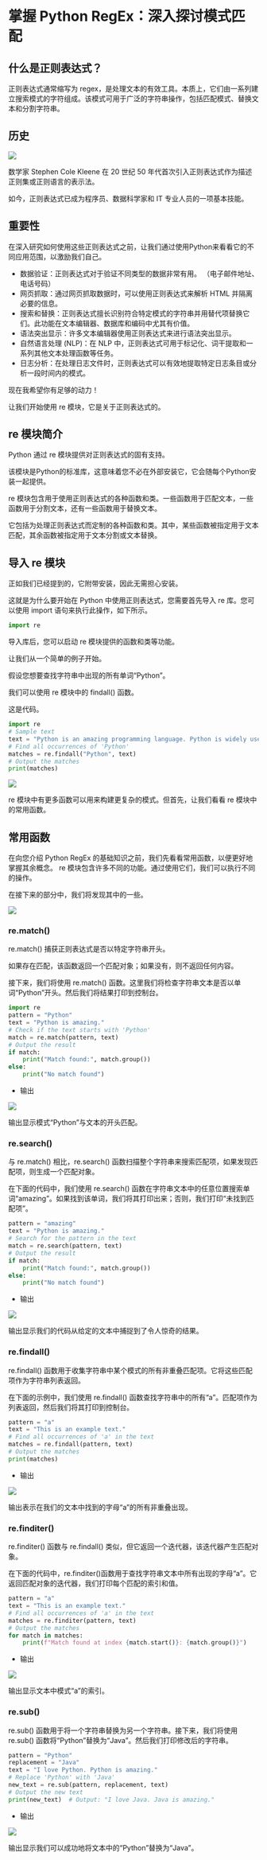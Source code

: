# 掌握 Python RegEx：深入探讨模式匹配



## 什么是正则表达式？

正则表达式通常缩写为 regex，是处理文本的有效工具。本质上，它们由一系列建立搜索模式的字符组成。该模式可用于广泛的字符串操作，包括匹配模式、替换文本和分割字符串。



## 历史

![](https://s2.loli.net/2023/07/27/Wkh8zHvMbQNde3x.png)

数学家 Stephen Cole Kleene 在 20 世纪 50 年代首次引入正则表达式作为描述正则集或正则语言的表示法。

如今，正则表达式已成为程序员、数据科学家和 IT 专业人员的一项基本技能。



## 重要性

在深入研究如何使用这些正则表达式之前，让我们通过使用Python来看看它的不同应用范围，以激励我们自己。

- 数据验证：正则表达式对于验证不同类型的数据非常有用。 （电子邮件地址、电话号码）
- 网页抓取：通过网页抓取数据时，可以使用正则表达式来解析 HTML 并隔离必要的信息。
- 搜索和替换：正则表达式擅长识别符合特定模式的字符串并用替代项替换它们。此功能在文本编辑器、数据库和编码中尤其有价值。
- 语法突出显示：许多文本编辑器使用正则表达式来进行语法突出显示。
- 自然语言处理 (NLP)：在 NLP 中，正则表达式可用于标记化、词干提取和一系列其他文本处理函数等任务。
- 日志分析：在处理日志文件时，正则表达式可以有效地提取特定日志条目或分析一段时间内的模式。

现在我希望你有足够的动力！

让我们开始使用 re 模块，它是关于正则表达式的。



## re 模块简介

Python 通过 re 模块提供对正则表达式的固有支持。

该模块是Python的标准库，这意味着您不必在外部安装它，它会随每个Python安装一起提供。

re 模块包含用于使用正则表达式的各种函数和类。一些函数用于匹配文本，一些函数用于分割文本，还有一些函数用于替换文本。

它包括为处理正则表达式而定制的各种函数和类。其中，某些函数被指定用于文本匹配，其余函数被指定用于文本分割或文本替换。



## 导入 re 模块

正如我们已经提到的，它附带安装，因此无需担心安装。

这就是为什么要开始在 Python 中使用正则表达式，您需要首先导入 re 库。您可以使用 import 语句来执行此操作，如下所示。

```python
import re
```

导入库后，您可以启动 re 模块提供的函数和类等功能。

让我们从一个简单的例子开始。

假设您想要查找字符串中出现的所有单词“Python”。

我们可以使用 re 模块中的 findall() 函数。

这是代码。

```python
import re 
# Sample text 
text = "Python is an amazing programming language. Python is widely used in various fields." 
# Find all occurrences of 'Python' 
matches = re.findall("Python", text) 
# Output the matches 
print(matches)
```

![](https://s2.loli.net/2023/07/27/FvVYIgEoXiexLrt.png)



re 模块中有更多函数可以用来构建更复杂的模式。但首先，让我们看看 re 模块中的常用函数。



## 常用函数

在向您介绍 Python RegEx 的基础知识之前，我们先看看常用函数，以便更好地掌握其余概念。 re 模块包含许多不同的功能。通过使用它们，我们可以执行不同的操作。

在接下来的部分中，我们将发现其中的一些。

![](https://s2.loli.net/2023/07/27/VFuENm3Hae8Zpjb.png)



### re.match()

re.match() 捕获正则表达式是否以特定字符串开头。

如果存在匹配，该函数返回一个匹配对象；如果没有，则不返回任何内容。

接下来，我们将使用 re.match() 函数。这里我们将检查字符串文本是否以单词“Python”开头。然后我们将结果打印到控制台。

```python
import re
pattern = "Python"
text = "Python is amazing."
# Check if the text starts with 'Python'
match = re.match(pattern, text)
# Output the result
if match:
    print("Match found:", match.group())
else:
    print("No match found")
```

- 输出

![](https://s2.loli.net/2023/07/27/pw1aQ6mfndljZ9e.png)



输出显示模式“Python”与文本的开头匹配。



### re.search() 

与 re.match() 相比，re.search() 函数扫描整个字符串来搜索匹配项，如果发现匹配项，则生成一个匹配对象。

在下面的代码中，我们使用 re.search() 函数在字符串文本中的任意位置搜索单词“amazing”。如果找到该单词，我们将其打印出来；否则，我们打印“未找到匹配项”。

```python
pattern = "amazing"
text = "Python is amazing."
# Search for the pattern in the text
match = re.search(pattern, text)
# Output the result
if match:
    print("Match found:", match.group())
else:
    print("No match found")
```

- 输出

![](https://s2.loli.net/2023/07/27/bk1a4zQmEZjo3xI.png)



输出显示我们的代码从给定的文本中捕捉到了令人惊奇的结果。



### re.findall() 

re.findall() 函数用于收集字符串中某个模式的所有非重叠匹配项。它将这些匹配项作为字符串列表返回。

在下面的示例中，我们使用 re.findall() 函数查找字符串中的所有“a”。匹配项作为列表返回，然后我们将其打印到控制台。

```python
pattern = "a"
text = "This is an example text."
# Find all occurrences of 'a' in the text
matches = re.findall(pattern, text)
# Output the matches
print(matches)
```

- 输出

![](https://s2.loli.net/2023/07/27/ghcI3TrsdvACtko.png)



输出表示在我们的文本中找到的字母“a”的所有非重叠出现。



### re.finditer()

re.finditer() 函数与 re.findall() 类似，但它返回一个迭代器，该迭代器产生匹配对象。

在下面的代码中，re.finditer()函数用于查找字符串文本中所有出现的字母“a”。它返回匹配对象的迭代器，我们打印每个匹配的索引和值。

```python
pattern = "a"
text = "This is an example text."
# Find all occurrences of 'a' in the text
matches = re.finditer(pattern, text)
# Output the matches
for match in matches:
    print(f"Match found at index {match.start()}: {match.group()}")
```

- 输出

![](https://s2.loli.net/2023/07/27/mW3hb8OL192Yqne.png)



输出显示文本中模式“a”的索引。



###  re.sub() 

re.sub() 函数用于将一个字符串替换为另一个字符串。接下来，我们将使用 re.sub() 函数将“Python”替换为“Java”。然后我们打印修改后的字符串。

```python
pattern = "Python"
replacement = "Java"
text = "I love Python. Python is amazing."
# Replace 'Python' with 'Java'
new_text = re.sub(pattern, replacement, text)
# Output the new text
print(new_text)  # Output: "I love Java. Java is amazing."
```

- 输出

![](https://s2.loli.net/2023/07/27/Qn238YsuETRoBNj.png)



输出显示我们可以成功地将文本中的“Python”替换为“Java”。